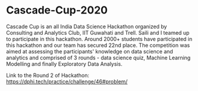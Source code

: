 # Cascade-Cup-2020
Cascade Cup is an all India Data Science Hackathon organized by Consulting and Analytics Club, IIT Guwahati and Trell. Saili and I teamed up to participate in this hackathon. Around 2000+ students have participated in this hackathon and our team has secured 22nd place. The competition was aimed at assessing the participants' knowledge on data science and analytics and comprised of 3 rounds - data science quiz, Machine Learning Modelling and finally Exploratory Data Analysis. 

Link to the Round 2 of Hackathon: https://dphi.tech/practice/challenge/46#problem/


